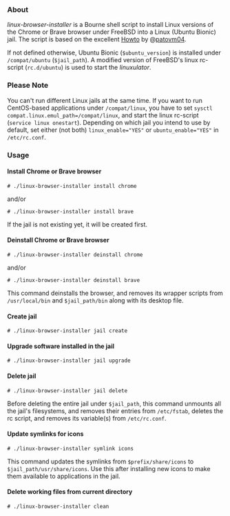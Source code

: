 ### About

*linux-browser-installer* is a Bourne shell script to install Linux versions of
the Chrome or Brave browser under FreeBSD into a Linux (Ubuntu Bionic) jail.
The script is based on the excellent [Howto](https://forums.freebsd.org/threads/linuxulator-how-to-run-google-chrome-linux-binary-on-freebsd.77559/) by @[patovm04](https://github.com/patovm04).

If not defined otherwise, Ubuntu Bionic (`$ubuntu_version`) is installed under
`/compat/ubuntu` (`$jail_path`). A modified version of FreeBSD's linux rc-script
(`rc.d/ubuntu`) is used to start the *linuxulator*.

### Please Note

You can't run different Linux jails at the same time. If you want to run
CentOS-based applications under `/compat/linux`, you have to set
`sysctl compat.linux.emul_path=/compat/linux`, and start the linux rc-script
(`service linux onestart`). Depending on which jail you intend to use by
default, set either (not both) `linux_enable="YES"` or `ubuntu_enable="YES"`
in `/etc/rc.conf`.

### Usage
#### Install Chrome or Brave browser

````
# ./linux-browser-installer install chrome
````

and/or

````
# ./linux-browser-installer install brave
````
If the jail is not existing yet, it will be created first.

#### Deinstall Chrome or Brave browser

````
# ./linux-browser-installer deinstall chrome
````

and/or

````
# ./linux-browser-installer deinstall brave
````

This command deinstalls the browser, and removes its wrapper
scripts from `/usr/local/bin` and `$jail_path/bin` along with its
desktop file.

#### Create jail

````
# ./linux-browser-installer jail create
````

#### Upgrade software installed in the jail

````
# ./linux-browser-installer jail upgrade
````

#### Delete jail

````
# ./linux-browser-installer jail delete
````
Before deleting the entire jail under `$jail_path`, this command
unmounts all the jail's filesystems, and removes their
entries from `/etc/fstab`, deletes the rc script, and removes its
variable(s) from `/etc/rc.conf`.

#### Update symlinks for icons

````
# ./linux-browser-installer symlink icons
````

This command updates the symlinks from `$prefix/share/icons` to
`$jail_path/usr/share/icons`. Use this after installing new icons
to make them available to applications in the jail.

#### Delete working files from current directory
````
# ./linux-browser-installer clean
````
